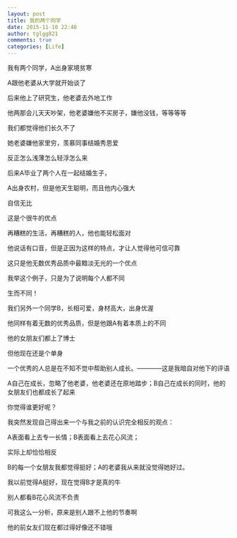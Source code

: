 ```yaml
---
layout: post
title: 我的两个同学
date: 2015-11-10 22:48
author: tglgg821
comments: true
categories: [Life]
---
```

我有两个同学，A出身家境贫寒

A跟他老婆从大学就开始谈了

后来他上了研究生，他老婆去外地工作

他两那会儿天天吵架，他老婆嫌他不买房子，嫌他没钱，等等等等

我们都觉得他们长久不了

她老婆嫌他家里穷，羡慕同事结婚秀恩爱

反正怎么浅薄怎么轻浮怎么来

后来A毕业了两个人在一起结婚生子，

A出身农村，但是他天生聪明，而且他内心强大

自信无比

这是个很牛的优点

再糟糕的生活，再糟糕的人，他也能轻松面对

他说话有口音，但是正因为这样的特点，才让人觉得他可信可靠

这只是他无数优秀品质中最黯淡无光的一个优点

我举这个例子，只是为了说明每个人都不同

生而不同！

我们另外一个同学B，长相可爱，身材高大，出身优渥

他同样有着无数的优秀品质，但是他跟A有着本质上的不同

他的女朋友们都上了博士

但他现在还是个单身

一个优秀的人总是在不知不觉中帮助别人成长。————这是我暗自对他下的评语

A自己在成长，忽略了他老婆，他老婆还在原地踏步；B自己在成长的同时，他的女朋友们也都成长了起来

你觉得谁更好呢？

我突然发现自己得出来一个与我之前的认识完全相反的观点：

A表面看上去专一长情；B表面看上去花心风流；

实际上却恰恰相反

B的每一个女朋友我都觉得挺好；A的老婆我从来就没觉得她好过。

我以前觉得A挺好，现在觉得B才是真的牛

别人都看B花心风流不负责

可我这么一分析，原来是别人跟不上他的节奏啊

他的前女友们现在都过得好像还不错哦

&nbsp;

